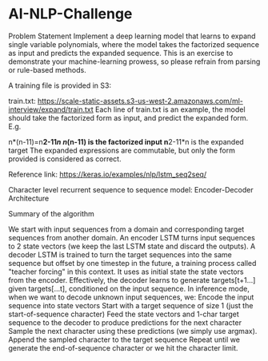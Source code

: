 # AI-NLP-Challenge

Problem Statement
Implement a deep learning model that learns to expand single variable polynomials, where the model takes the factorized sequence as input and predicts the expanded sequence. This is an exercise to demonstrate your machine-learning prowess, so please refrain from parsing or rule-based methods.

A training file is provided in S3:

train.txt: https://scale-static-assets.s3-us-west-2.amazonaws.com/ml-interview/expand/train.txt
Each line of train.txt is an example, the model should take the factorized form as input, and predict the expanded form. E.g.

n*(n-11)=n**2-11*n
n*(n-11) is the factorized input
n**2-11*n is the expanded target
The expanded expressions are commutable, but only the form provided is considered as correct.


Reference link: https://keras.io/examples/nlp/lstm_seq2seq/

Character level recurrent sequence to sequence model: Encoder-Decoder Architecture

Summary of the algorithm

We start with input sequences from a domain and corresponding target sequences from another domain.
An encoder LSTM turns input sequences to 2 state vectors (we keep the last LSTM state and discard the outputs).
A decoder LSTM is trained to turn the target sequences into the same sequence but offset by one timestep in the future, a training process called "teacher forcing" in this context. It uses as initial state the state vectors from the encoder. Effectively, the decoder learns to generate targets[t+1...] given targets[...t], conditioned on the input sequence.
In inference mode, when we want to decode unknown input sequences, we:
Encode the input sequence into state vectors
Start with a target sequence of size 1 (just the start-of-sequence character)
Feed the state vectors and 1-char target sequence to the decoder to produce predictions for the next character
Sample the next character using these predictions (we simply use argmax).
Append the sampled character to the target sequence
Repeat until we generate the end-of-sequence character or we hit the character limit.
